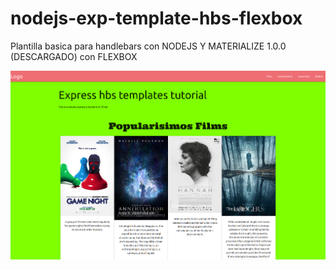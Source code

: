 # nodejs-exp-template-hbs-flexbox

Plantilla basica para handlebars con NODEJS Y 
MATERIALIZE 1.0.0 (DESCARGADO) con FLEXBOX

![Alt text](node-materialze-hbs-film.png)
